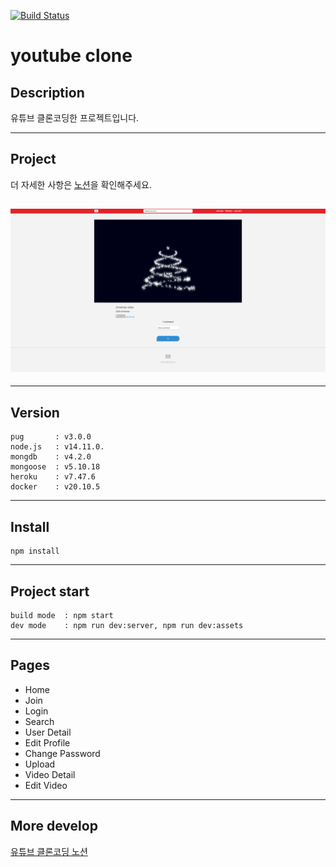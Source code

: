 [![Build Status](https://travis-ci.com/nibble2/youtube.svg?branch=main)](https://travis-ci.com/nibble2/youtube)

# youtube clone

## Description
유튜브 클론코딩한 프로젝트입니다.

---

## Project

더 자세한 사항은 [노션](https://www.notion.so/nibble2/e5d617c7b1204da7bee531b0a13a85eb)을 확인해주세요.

## ![detail.pug](images/detail.png)

---

## Version

```
pug       : v3.0.0
node.js   : v14.11.0.
mongdb    : v4.2.0
mongoose  : v5.10.18
heroku    : v7.47.6
docker    : v20.10.5
```

---

## Install

```
npm install
```

---

## Project start

```
build mode  : npm start
dev mode    : npm run dev:server, npm run dev:assets
```

---

## Pages

- Home
- Join
- Login
- Search
- User Detail
- Edit Profile
- Change Password
- Upload
- Video Detail
- Edit Video

---

## More develop

[유튜브 클론코딩 노션](https://www.notion.so/nibble2/e5d617c7b1204da7bee531b0a13a85eb)
